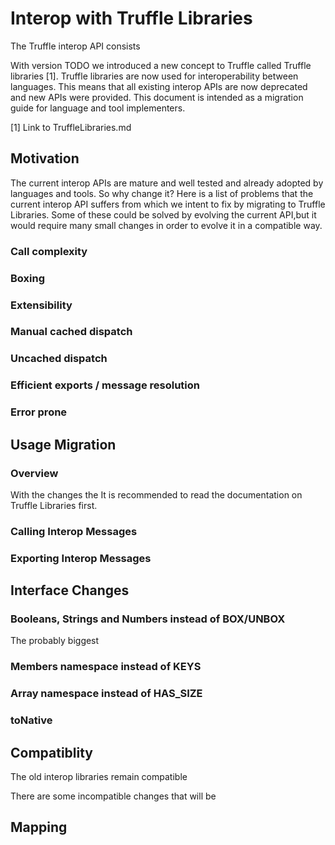 
# Interop with Truffle Libraries

The Truffle interop API consists 

With version TODO we introduced a new concept to Truffle called Truffle libraries [1]. Truffle libraries are now used for interoperability between languages. This means that all existing interop APIs are now deprecated and new APIs were provided. This document is intended as a migration guide for language and tool implementers.

[1] Link to TruffleLibraries.md

## Motivation

The current interop APIs are mature and well tested and already adopted by languages and tools. So why change it? Here is a list of problems that the current interop API suffers from which we intent to fix by migrating to Truffle Libraries. Some of these could be solved by evolving the current API,but it would require many small changes in order to evolve it in a compatible way.

### Call complexity
### Boxing
### Extensibility
### Manual cached dispatch
### Uncached dispatch
### Efficient exports / message resolution
### Error prone

## Usage Migration

### Overview


With the changes the 
It is recommended to read the documentation on Truffle Libraries first.

### Calling Interop Messages

### Exporting Interop Messages

## Interface Changes

### Booleans, Strings and Numbers instead of BOX/UNBOX

The probably biggest

### Members namespace instead of KEYS

### Array namespace instead of HAS_SIZE

### toNative

## Compatiblity

The old interop libraries remain compatible 

There are some incompatible changes that will be 


## Mapping

